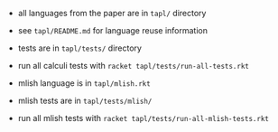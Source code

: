 - all languages from the paper are in `tapl/` directory

- see `tapl/README.md` for language reuse information

- tests are in `tapl/tests/` directory

- run all calculi tests with `racket tapl/tests/run-all-tests.rkt`

- mlish language is in `tapl/mlish.rkt`
 - mlish tests are in `tapl/tests/mlish/`
 - run all mlish tests with `racket tapl/tests/run-all-mlish-tests.rkt`